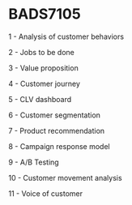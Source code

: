# BADS7105

1 - Analysis of customer behaviors

2 - Jobs to be done

3 - Value proposition 

4 - Customer journey

5 - CLV dashboard

6 - Customer segmentation

7 - Product recommendation

8 - Campaign response model

9 - A/B Testing

10 - Customer movement analysis

11 - Voice of customer
